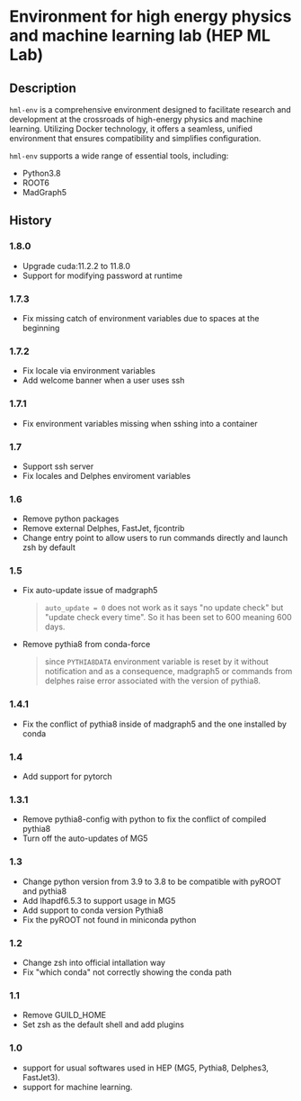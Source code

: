 # Environment for high energy physics and machine learning lab (HEP ML Lab)

## Description
`hml-env` is a comprehensive environment designed to facilitate research and
development at the crossroads of high-energy physics and machine learning.
Utilizing Docker technology, it offers a seamless, unified environment that
ensures compatibility and simplifies configuration.

`hml-env` supports a wide range of essential tools, including:

- Python3.8
- ROOT6
- MadGraph5

## History

### 1.8.0
- Upgrade cuda:11.2.2 to 11.8.0
- Support for modifying password at runtime

### 1.7.3
- Fix missing catch of environment variables due to spaces at the beginning

### 1.7.2
- Fix locale via environment variables
- Add welcome banner when a user uses ssh

### 1.7.1
- Fix environment variables missing when sshing into a container

### 1.7
- Support ssh server
- Fix locales and Delphes enviroment variables

### 1.6
- Remove python packages
- Remove external Delphes, FastJet, fjcontrib
- Change entry point to allow users to run commands directly and launch zsh by
  default

### 1.5
- Fix auto-update issue of madgraph5
    > `auto_update = 0` does not work as it says "no update check" but "update check every time". So it has been set to 600 meaning 600 days.
- Remove pythia8 from conda-force
    > since `PYTHIA8DATA` environment variable is reset by it without notification and as a consequence, madgraph5 or commands from delphes raise error associated with the version of pythia8.

### 1.4.1
- Fix the conflict of pythia8 inside of madgraph5 and the one installed by conda

### 1.4
- Add support for pytorch

### 1.3.1
- Remove pythia8-config with python to fix the conflict of compiled pythia8
- Turn off the auto-updates of MG5

### 1.3
- Change python version from 3.9 to 3.8 to be compatible with pyROOT and pythia8
- Add lhapdf6.5.3 to support usage in MG5
- Add support to conda version Pythia8
- Fix the pyROOT not found in miniconda python

### 1.2
- Change zsh into official intallation way
- Fix "which conda" not correctly showing the conda path

### 1.1
- Remove GUILD_HOME
- Set zsh as the default shell and add plugins

### 1.0
- support for usual softwares used in HEP (MG5, Pythia8, Delphes3, FastJet3).
- support for machine learning.
